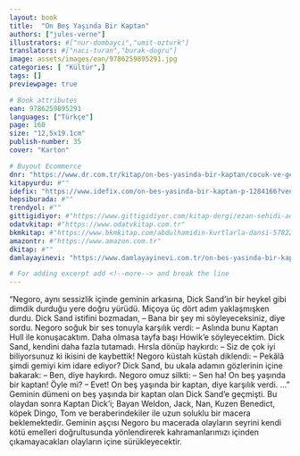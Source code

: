 ```yaml
---
layout: book
title:  "On Beş Yaşında Bir Kaptan"
authors: ["jules-verne"]
illustrators: #["nur-dombayci","umit-ozturk"]
translators: #["naci-turan","burak-dogru"]
image: assets/images/ean/9786259895291.jpg
categories: [ "Kültür",]
tags: []
previewpage: true

# Book attributes
ean: 9786259895291
languages: ["Türkçe"]
page: 160
size: "12,5x19.1cm"
publish-number: 35
cover: "Karton"

# Buyout Ecommerce
dnr: "https://www.dr.com.tr/kitap/on-bes-yasinda-bir-kaptan/cocuk-ve-genclik/okul-cagi-6-10-yas/cocuk-klasik/urunno=0002087010001"
kitapyurdu: #""
idefix: "https://www.idefix.com/on-bes-yasinda-bir-kaptan-p-1284166?vendorId=3"
hepsiburada: #""
trendyol: #""
gittigidiyor: #"https://www.gittigidiyor.com/kitap-dergi/ezan-sehidi-adnan-menderes_pdp_732728793"
odatvkitap: #"https://www.odatvkitap.com.tr"
bkmkitap: #"https://www.bkmkitap.com/abdulhamidin-kurtlarla-dansi-578226"
amazontr: #"https://www.amazon.com.tr"
dkitap: #""
damlayayinevi: "https://www.damlayayinevi.com.tr/on-bes-yasinda-bir-kaptan"

# For adding excerpt add <!--more--> and break the line
---
```

“Negoro, aynı sessizlik içinde geminin arkasına, Dick Sand’in bir heykel gibi dimdik durduğu yere doğru yürüdü.
Miçoya üç dört adım yaklaşmışken durdu. Dick Sand istifini bozmadan,
– Bana bir şey mi söyleyeceksiniz, diye sordu.
Negoro soğuk bir ses tonuyla karşılık verdi:
– Aslında bunu Kaptan Hull ile konuşacaktım. Daha olmasa tayfa başı Howik’e söyleyecektim.
Dick Sand, kendini daha fazla tutamadı. Hırsla dönüp haykırdı:
– Siz de çok iyi biliyorsunuz ki ikisini de kaybettik!
Negoro küstah küstah diklendi:
– Pekâlâ şimdi gemiyi kim idare ediyor?
Dick Sand, bu ukala adamın gözlerinin içine bakarak:
– Ben, diye haykırdı.
Negoro omuz silkti:
– Sen ha! On beş yaşında bir kaptan! Öyle mi?
– Evet! On beş yaşında bir kaptan, diye karşılık verdi.
...”
Geminin dümeni on beş yaşında bir kaptan olan Dick Sand’e geçmişti. Bu olaydan sonra Kaptan Dick’i; Bayan Weldon, Jack, Nan, Kuzen Benedict, köpek Dingo, Tom ve beraberindekiler ile uzun soluklu bir macera beklemektedir. Geminin aşçısı Negoro bu macerada olayların seyrini kendi kötü emelleri doğrultusunda yönlendirerek kahramanlarımızı içinden çıkamayacakları olayların içine sürükleyecektir.


<!--more--> 